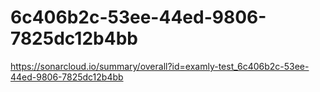 # 6c406b2c-53ee-44ed-9806-7825dc12b4bb
https://sonarcloud.io/summary/overall?id=examly-test_6c406b2c-53ee-44ed-9806-7825dc12b4bb
